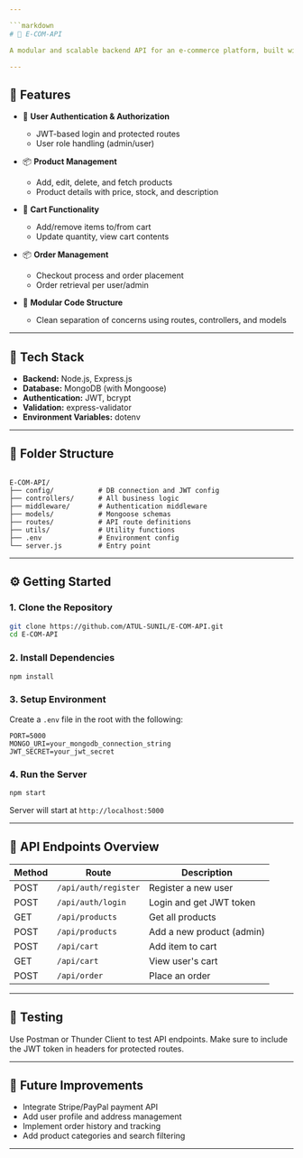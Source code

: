 ```yaml
---

```markdown
# 🛒 E-COM-API

A modular and scalable backend API for an e-commerce platform, built with Node.js, Express.js, and MongoDB. This project supports user authentication, product management, cart operations, and order processing, providing a robust foundation for full-stack e-commerce applications.

---
```


## 🚀 Features

- 🔐 **User Authentication & Authorization**
  - JWT-based login and protected routes
  - User role handling (admin/user)

- 📦 **Product Management**
  - Add, edit, delete, and fetch products
  - Product details with price, stock, and description

- 🛒 **Cart Functionality**
  - Add/remove items to/from cart
  - Update quantity, view cart contents

- 📦 **Order Management**
  - Checkout process and order placement
  - Order retrieval per user/admin

- 🧱 **Modular Code Structure**
  - Clean separation of concerns using routes, controllers, and models

---

## 🧰 Tech Stack

- **Backend:** Node.js, Express.js
- **Database:** MongoDB (with Mongoose)
- **Authentication:** JWT, bcrypt
- **Validation:** express-validator
- **Environment Variables:** dotenv

---

## 📂 Folder Structure

```

E-COM-API/
├── config/           # DB connection and JWT config
├── controllers/      # All business logic
├── middleware/       # Authentication middleware
├── models/           # Mongoose schemas
├── routes/           # API route definitions
├── utils/            # Utility functions
├── .env              # Environment config
└── server.js         # Entry point

````

---

## ⚙️ Getting Started

### 1. Clone the Repository
```bash
git clone https://github.com/ATUL-SUNIL/E-COM-API.git
cd E-COM-API
````

### 2. Install Dependencies

```bash
npm install
```

### 3. Setup Environment

Create a `.env` file in the root with the following:

```
PORT=5000
MONGO_URI=your_mongodb_connection_string
JWT_SECRET=your_jwt_secret
```

### 4. Run the Server

```bash
npm start
```

Server will start at `http://localhost:5000`

---

## 📮 API Endpoints Overview

| Method | Route                | Description               |
| ------ | -------------------- | ------------------------- |
| POST   | `/api/auth/register` | Register a new user       |
| POST   | `/api/auth/login`    | Login and get JWT token   |
| GET    | `/api/products`      | Get all products          |
| POST   | `/api/products`      | Add a new product (admin) |
| POST   | `/api/cart`          | Add item to cart          |
| GET    | `/api/cart`          | View user's cart          |
| POST   | `/api/order`         | Place an order            |

---

## 🧪 Testing

Use Postman or Thunder Client to test API endpoints. Make sure to include the JWT token in headers for protected routes.

---

## 📌 Future Improvements

* Integrate Stripe/PayPal payment API
* Add user profile and address management
* Implement order history and tracking
* Add product categories and search filtering

---



